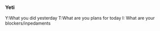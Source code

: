 ### Yeti

Y:What you did yesterday
T:What are you plans for today
I: What are your blockers/inpedaments 